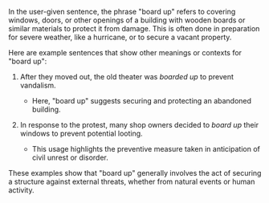 In the user-given sentence, the phrase "board up" refers to covering windows, doors, or other openings of a building with wooden boards or similar materials to protect it from damage. This is often done in preparation for severe weather, like a hurricane, or to secure a vacant property.

Here are example sentences that show other meanings or contexts for "board up":

1. After they moved out, the old theater was *boarded up* to prevent vandalism.
   - Here, "board up" suggests securing and protecting an abandoned building.

2. In response to the protest, many shop owners decided to *board up* their windows to prevent potential looting.
   - This usage highlights the preventive measure taken in anticipation of civil unrest or disorder.

These examples show that "board up" generally involves the act of securing a structure against external threats, whether from natural events or human activity.